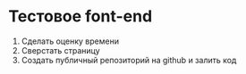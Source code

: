 # Тестовое font-end

1. Сделать оценку времени
2. Сверстать страницу
3. Создать публичный репозиторий на github и залить код
